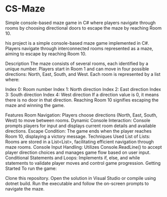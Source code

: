 # CS-Maze
Simple console-based maze game in C# where players navigate through rooms by choosing directional doors to escape the maze by reaching Room 10.

his project is a simple console-based maze game implemented in C#. Players navigate through interconnected rooms represented as a maze, aiming to escape by reaching Room 10.

Description
The maze consists of several rooms, each identified by a unique number. Players start in Room 1 and can move in four possible directions: North, East, South, and West. Each room is represented by a list where:

Index 0: Room number
Index 1: North direction
Index 2: East direction
Index 3: South direction
Index 4: West direction
If a direction value is 0, it means there is no door in that direction. Reaching Room 10 signifies escaping the maze and winning the game.

Features
Room Navigation: Players choose directions (North, East, South, West) to move between rooms.
Dynamic Console Interaction: Console prompts players for input and displays current room details and available directions.
Escape Condition: The game ends when the player reaches Room 10, displaying a victory message.
Techniques Used
List of Lists: Rooms are stored in a List<List<int>>, facilitating efficient navigation through maze rooms.
Console Input Handling: Utilizes Console.ReadLine() to accept player direction choices and manages game flow based on user input.
Conditional Statements and Loops: Implements if, else, and while statements to validate player moves and control game progression.
Getting Started
To run the game:

Clone this repository.
Open the solution in Visual Studio or compile using dotnet build.
Run the executable and follow the on-screen prompts to navigate the maze.
